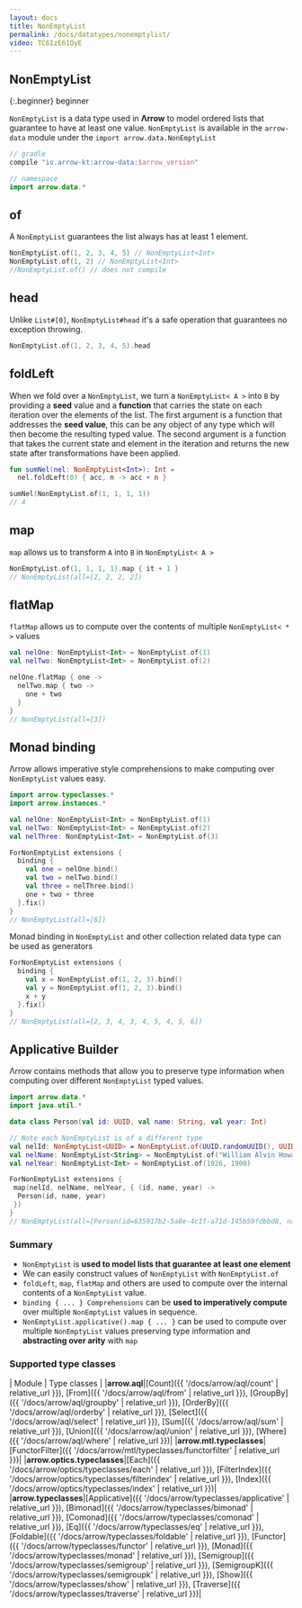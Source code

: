 ```yaml
---
layout: docs
title: NonEmptyList
permalink: /docs/datatypes/nonemptylist/
video: TC6IzE61OyE
---
```


## NonEmptyList

{:.beginner}
beginner

`NonEmptyList` is a data type used in __Λrrow__ to model ordered lists that guarantee to have at least one value.
`NonEmptyList` is available in the `arrow-data` module under the `import arrow.data.NonEmptyList`

```groovy
// gradle
compile "io.arrow-kt:arrow-data:$arrow_version"
```

```kotlin
// namespace
import arrow.data.*
```

## of

A `NonEmptyList` guarantees the list always has at least 1 element.

```kotlin
NonEmptyList.of(1, 2, 3, 4, 5) // NonEmptyList<Int>
NonEmptyList.of(1, 2) // NonEmptyList<Int>
//NonEmptyList.of() // does not compile
```

## head

Unlike `List#[0]`, `NonEmptyList#head` it's a safe operation that guarantees no exception throwing.

```kotlin
NonEmptyList.of(1, 2, 3, 4, 5).head
```

## foldLeft

When we fold over a `NonEmptyList`, we turn a `NonEmptyList< A >` into `B` by providing a __seed__ value and a __function__ that carries the state on each iteration over the elements of the list.
The first argument is a function that addresses the __seed value__, this can be any object of any type which will then become the resulting typed value.
The second argument is a function that takes the current state and element in the iteration and returns the new state after transformations have been applied.

```kotlin
fun sumNel(nel: NonEmptyList<Int>): Int =
  nel.foldLeft(0) { acc, n -> acc + n }

sumNel(NonEmptyList.of(1, 1, 1, 1))
// 4
```

## map

`map` allows us to transform `A` into `B` in `NonEmptyList< A >`

```kotlin
NonEmptyList.of(1, 1, 1, 1).map { it + 1 }
// NonEmptyList(all=[2, 2, 2, 2])
```

## flatMap

`flatMap` allows us to compute over the contents of multiple `NonEmptyList< * >` values

```kotlin
val nelOne: NonEmptyList<Int> = NonEmptyList.of(1)
val nelTwo: NonEmptyList<Int> = NonEmptyList.of(2)

nelOne.flatMap { one ->
  nelTwo.map { two ->
    one + two
  }
}
// NonEmptyList(all=[3])
```

## Monad binding

Λrrow allows imperative style comprehensions to make computing over `NonEmptyList` values easy.

```kotlin
import arrow.typeclasses.*
import arrow.instances.*

val nelOne: NonEmptyList<Int> = NonEmptyList.of(1)
val nelTwo: NonEmptyList<Int> = NonEmptyList.of(2)
val nelThree: NonEmptyList<Int> = NonEmptyList.of(3)

ForNonEmptyList extensions {
  binding {
    val one = nelOne.bind()
    val two = nelTwo.bind()
    val three = nelThree.bind()
    one + two + three
  }.fix()
}
// NonEmptyList(all=[6])
```

Monad binding in `NonEmptyList` and other collection related data type can be used as generators

```kotlin
ForNonEmptyList extensions {
  binding {
    val x = NonEmptyList.of(1, 2, 3).bind()
    val y = NonEmptyList.of(1, 2, 3).bind()
    x + y
  }.fix()
}
// NonEmptyList(all=[2, 3, 4, 3, 4, 5, 4, 5, 6])
```

## Applicative Builder

Λrrow contains methods that allow you to preserve type information when computing over different `NonEmptyList` typed values.

```kotlin
import arrow.data.*
import java.util.*

data class Person(val id: UUID, val name: String, val year: Int)

// Note each NonEmptyList is of a different type
val nelId: NonEmptyList<UUID> = NonEmptyList.of(UUID.randomUUID(), UUID.randomUUID())
val nelName: NonEmptyList<String> = NonEmptyList.of("William Alvin Howard", "Haskell Curry")
val nelYear: NonEmptyList<Int> = NonEmptyList.of(1926, 1900)

ForNonEmptyList extensions {
 map(nelId, nelName, nelYear, { (id, name, year) ->
  Person(id, name, year)
 })
}
// NonEmptyList(all=[Person(id=635917b2-5a8e-4c1f-a71d-145b59fdbbd8, name=William Alvin Howard, year=1926), Person(id=635917b2-5a8e-4c1f-a71d-145b59fdbbd8, name=Haskell Curry, year=1926), Person(id=42091a95-4476-44d1-87d5-a2117175958b, name=William Alvin Howard, year=1926), Person(id=42091a95-4476-44d1-87d5-a2117175958b, name=Haskell Curry, year=1926), Person(id=635917b2-5a8e-4c1f-a71d-145b59fdbbd8, name=William Alvin Howard, year=1900), Person(id=635917b2-5a8e-4c1f-a71d-145b59fdbbd8, name=Haskell Curry, year=1900), Person(id=42091a95-4476-44d1-87d5-a2117175958b, name=William Alvin Howard, year=1900), Person(id=42091a95-4476-44d1-87d5-a2117175958b, name=Haskell Curry, year=1900)])
```

### Summary

- `NonEmptyList` is __used to model lists that guarantee at least one element__
- We can easily construct values of `NonEmptyList` with `NonEmptyList.of`
- `foldLeft`, `map`, `flatMap` and others are used to compute over the internal contents of a `NonEmptyList` value.
- `binding { ... } Comprehensions` can be __used to imperatively compute__ over multiple `NonEmptyList` values in sequence.
- `NonEmptyList.applicative().map { ... }` can be used to compute over multiple `NonEmptyList` values preserving type information and __abstracting over arity__ with `map`

### Supported type classes

| Module | Type classes |
|__arrow.aql__|[Count]({{ '/docs/arrow/aql/count' | relative_url }}), [From]({{ '/docs/arrow/aql/from' | relative_url }}), [GroupBy]({{ '/docs/arrow/aql/groupby' | relative_url }}), [OrderBy]({{ '/docs/arrow/aql/orderby' | relative_url }}), [Select]({{ '/docs/arrow/aql/select' | relative_url }}), [Sum]({{ '/docs/arrow/aql/sum' | relative_url }}), [Union]({{ '/docs/arrow/aql/union' | relative_url }}), [Where]({{ '/docs/arrow/aql/where' | relative_url }})|
|__arrow.mtl.typeclasses__|[FunctorFilter]({{ '/docs/arrow/mtl/typeclasses/functorfilter' | relative_url }})|
|__arrow.optics.typeclasses__|[Each]({{ '/docs/arrow/optics/typeclasses/each' | relative_url }}), [FilterIndex]({{ '/docs/arrow/optics/typeclasses/filterindex' | relative_url }}), [Index]({{ '/docs/arrow/optics/typeclasses/index' | relative_url }})|
|__arrow.typeclasses__|[Applicative]({{ '/docs/arrow/typeclasses/applicative' | relative_url }}), [Bimonad]({{ '/docs/arrow/typeclasses/bimonad' | relative_url }}), [Comonad]({{ '/docs/arrow/typeclasses/comonad' | relative_url }}), [Eq]({{ '/docs/arrow/typeclasses/eq' | relative_url }}), [Foldable]({{ '/docs/arrow/typeclasses/foldable' | relative_url }}), [Functor]({{ '/docs/arrow/typeclasses/functor' | relative_url }}), [Monad]({{ '/docs/arrow/typeclasses/monad' | relative_url }}), [Semigroup]({{ '/docs/arrow/typeclasses/semigroup' | relative_url }}), [SemigroupK]({{ '/docs/arrow/typeclasses/semigroupk' | relative_url }}), [Show]({{ '/docs/arrow/typeclasses/show' | relative_url }}), [Traverse]({{ '/docs/arrow/typeclasses/traverse' | relative_url }})|
